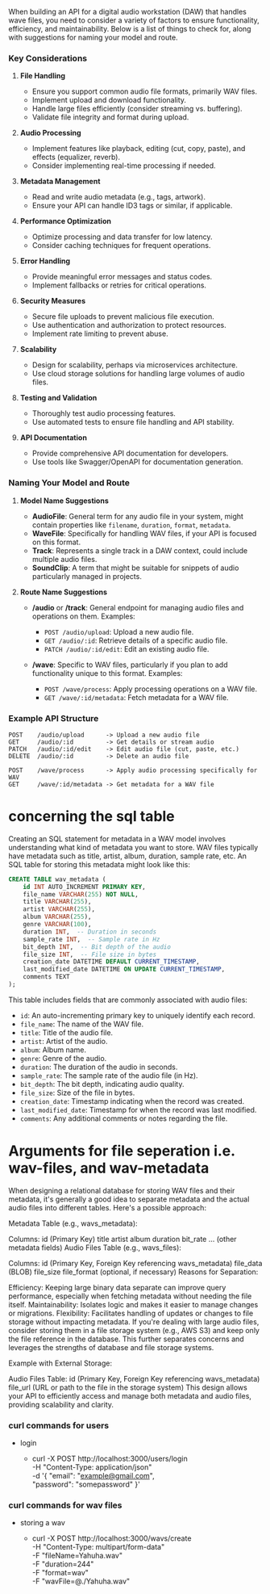 When building an API for a digital audio workstation (DAW) that handles wave files, you need to consider a variety of factors to ensure functionality, efficiency, and maintainability. Below is a list of things to check for, along with suggestions for naming your model and route.

### Key Considerations

1. **File Handling**

   - Ensure you support common audio file formats, primarily WAV files.
   - Implement upload and download functionality.
   - Handle large files efficiently (consider streaming vs. buffering).
   - Validate file integrity and format during upload.

2. **Audio Processing**

   - Implement features like playback, editing (cut, copy, paste), and effects (equalizer, reverb).
   - Consider implementing real-time processing if needed.

3. **Metadata Management**

   - Read and write audio metadata (e.g., tags, artwork).
   - Ensure your API can handle ID3 tags or similar, if applicable.

4. **Performance Optimization**

   - Optimize processing and data transfer for low latency.
   - Consider caching techniques for frequent operations.

5. **Error Handling**

   - Provide meaningful error messages and status codes.
   - Implement fallbacks or retries for critical operations.

6. **Security Measures**

   - Secure file uploads to prevent malicious file execution.
   - Use authentication and authorization to protect resources.
   - Implement rate limiting to prevent abuse.

7. **Scalability**

   - Design for scalability, perhaps via microservices architecture.
   - Use cloud storage solutions for handling large volumes of audio files.

8. **Testing and Validation**

   - Thoroughly test audio processing features.
   - Use automated tests to ensure file handling and API stability.

9. **API Documentation**
   - Provide comprehensive API documentation for developers.
   - Use tools like Swagger/OpenAPI for documentation generation.

### Naming Your Model and Route

1. **Model Name Suggestions**

   - **AudioFile**: General term for any audio file in your system, might contain properties like `filename`, `duration`, `format`, `metadata`.
   - **WaveFile**: Specifically for handling WAV files, if your API is focused on this format.
   - **Track**: Represents a single track in a DAW context, could include multiple audio files.
   - **SoundClip**: A term that might be suitable for snippets of audio particularly managed in projects.

2. **Route Name Suggestions**

   - **/audio** or **/track**: General endpoint for managing audio files and operations on them. Examples:

     - `POST /audio/upload`: Upload a new audio file.
     - `GET /audio/:id`: Retrieve details of a specific audio file.
     - `PATCH /audio/:id/edit`: Edit an existing audio file.

   - **/wave**: Specific to WAV files, particularly if you plan to add functionality unique to this format. Examples:
     - `POST /wave/process`: Apply processing operations on a WAV file.
     - `GET /wave/:id/metadata`: Fetch metadata for a WAV file.

### Example API Structure

```plaintext
POST    /audio/upload      -> Upload a new audio file
GET     /audio/:id         -> Get details or stream audio
PATCH   /audio/:id/edit    -> Edit audio file (cut, paste, etc.)
DELETE  /audio/:id         -> Delete an audio file

POST    /wave/process      -> Apply audio processing specifically for WAV
GET     /wave/:id/metadata -> Get metadata for a WAV file
```

# concerning the sql table

Creating an SQL statement for metadata in a WAV model involves understanding what kind of metadata you want to store. WAV files typically have metadata such as title, artist, album, duration, sample rate, etc. An SQL table for storing this metadata might look like this:

```sql
CREATE TABLE wav_metadata (
    id INT AUTO_INCREMENT PRIMARY KEY,
    file_name VARCHAR(255) NOT NULL,
    title VARCHAR(255),
    artist VARCHAR(255),
    album VARCHAR(255),
    genre VARCHAR(100),
    duration INT,  -- Duration in seconds
    sample_rate INT,  -- Sample rate in Hz
    bit_depth INT,  -- Bit depth of the audio
    file_size INT,  -- File size in bytes
    creation_date DATETIME DEFAULT CURRENT_TIMESTAMP,
    last_modified_date DATETIME ON UPDATE CURRENT_TIMESTAMP,
    comments TEXT
);
```

This table includes fields that are commonly associated with audio files:

- `id`: An auto-incrementing primary key to uniquely identify each record.
- `file_name`: The name of the WAV file.
- `title`: Title of the audio file.
- `artist`: Artist of the audio.
- `album`: Album name.
- `genre`: Genre of the audio.
- `duration`: The duration of the audio in seconds.
- `sample_rate`: The sample rate of the audio file (in Hz).
- `bit_depth`: The bit depth, indicating audio quality.
- `file_size`: Size of the file in bytes.
- `creation_date`: Timestamp indicating when the record was created.
- `last_modified_date`: Timestamp for when the record was last modified.
- `comments`: Any additional comments or notes regarding the file.

# Arguments for file seperation i.e. wav-files, and wav-metadata

When designing a relational database for storing WAV files and their metadata, it's generally a good idea to separate metadata and the actual audio files into different tables. Here's a possible approach:

Metadata Table (e.g., wavs_metadata):

Columns:
id (Primary Key)
title
artist
album
duration
bit_rate
... (other metadata fields)
Audio Files Table (e.g., wavs_files):

Columns:
id (Primary Key, Foreign Key referencing wavs_metadata)
file_data (BLOB)
file_size
file_format (optional, if necessary)
Reasons for Separation:

Efficiency: Keeping large binary data separate can improve query performance, especially when fetching metadata without needing the file itself.
Maintainability: Isolates logic and makes it easier to manage changes or migrations.
Flexibility: Facilitates handling of updates or changes to file storage without impacting metadata.
If you're dealing with large audio files, consider storing them in a file storage system (e.g., AWS S3) and keep only the file reference in the database. This further separates concerns and leverages the strengths of database and file storage systems.

Example with External Storage:

Audio Files Table:
id (Primary Key, Foreign Key referencing wavs_metadata)
file_url (URL or path to the file in the storage system)
This design allows your API to efficiently access and manage both metadata and audio files, providing scalability and clarity.

### curl commands for users

- login

  - curl -X POST http://localhost:3000/users/login \
     -H "Content-Type: application/json" \
     -d '{
    "email": "example@gmail.com",  
     "password": "somepassword"
    }'

### curl commands for wav files

- storing a wav

  - curl -X POST http://localhost:3000/wavs/create \
    -H "Content-Type: multipart/form-data" \
    -F "fileName=Yahuha.wav" \
    -F "duration=244" \
    -F "format=wav" \
    -F "wavFile=@./Yahuha.wav"
